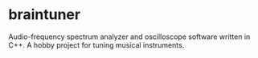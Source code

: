 # braintuner
Audio-frequency spectrum analyzer and oscilloscope software written in C++. A hobby project for tuning musical instruments.
